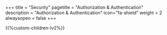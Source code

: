 +++
title = "Security"
pagetitle = "Authorization & Authentication"
description = "Authorization & Authentication"
icon="fa-shield"
weight = 2
alwaysopen = false
+++

{{%custom-children-lv2%}}
